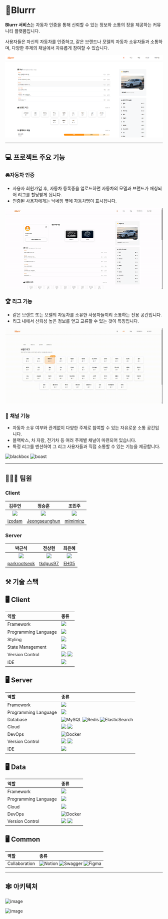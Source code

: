 # 🚗Blurrr

**Blurrr 서비스**는 자동차 인증을 통해 신뢰할 수 있는 정보와 소통의 장을 제공하는 커뮤니티 플랫폼입니다.

사용자들은 자신의 자동차를 인증하고, 같은 브랜드나 모델의 자동차 소유자들과 소통하며, 다양한 주제의 채널에서 자유롭게 참여할 수 있습니다.

<img width="1000" alt="image" src="./asset/main.PNG">

---

## 💻 프로젝트 주요 기능

### 🚘**자동차 인증**

- 사용자 회원가입 후, 자동차 등록증을 업로드하면 자동차의 모델과 브랜드가 매칭되어 리그를 할당받게 됩니다.
- 인증된 사용자에게는 닉네임 옆에 자동차명이 표시됩니다.

![registration](./asset/registration.gif)

### 🏆 **리그 기능**

- 같은 브랜드 또는 모델의 자동차를 소유한 사용자들끼리 소통하는 전용 공간입니다.
- 리그 내에서 신뢰성 높은 정보를 얻고 교류할 수 있는 것이 특징입니다.

![league](./asset/league.gif)

### 💬 **채널 기능**

- 자동차 소유 여부와 관계없이 다양한 주제로 참여할 수 있는 자유로운 소통 공간입니다.
- 블랙박스, 차 자랑, 전기차 등 여러 주제별 채널이 마련되어 있습니다.
- 특정 리그를 멘션하여 그 리그 사용자들과 직접 소통할 수 있는 기능을 제공합니다.

![blackbox](./asset/blackbox.gif)
![boast](./asset/boast.gif)

---

## 🧑🏻‍💻 팀원

### Client
|김주연|정승훈|조민주|
| :-: | :-: | :-: |
<a href="https://github.com/izodam"><img src="https://avatars.githubusercontent.com/izodam" width=160/></a> | <a href="https://github.com/Jeongseunghun"><img src="https://avatars.githubusercontent.com/Jeongseunghun" width=160/></a> | <a href="https://github.com/mimiminz"><img src="https://avatars.githubusercontent.com/mimiminz" width=160/></a> |
|[izodam](https://github.com/izodam)|[Jeongseunghun](https://github.com/Jeongseunghun)|[mimiminz](https://github.com/mimiminz)|

### Server
|박근석|전상현|최은혜|
| :-: | :-: | :-: |
<a href="https://github.com/parkrootseok"><img src="https://avatars.githubusercontent.com/parkrootseok" width=160/></a>|<a href="https://github.com/tkdgus97"><img src="https://avatars.githubusercontent.com/tkdgus97" width=160/></a>|<a href="https://github.com/hoiae"><img src="https://avatars.githubusercontent.com/EH05" width=160/></a>|<a href="https://github.com/EH05"><img src="https://avatars.githubusercontent.com/hoiae" width=160/></a>
[parkrootseok](https://github.com/parkrootseok)|[tkdgus97](https://github.com/tkdgus97)|[EH05](https://github.com/EH05)

## ⚒️ 기술 스택

## 🖥️ Client
|역할|종류|
|:-|:-|
|Framework|	<img src="https://img.shields.io/badge/next.js-000000?style=for-the-badge&logo=nextdotjs&logoColor=white" /> |
|Programming Language| <img src="https://img.shields.io/badge/typescript-3178C6?style=for-the-badge&logo=typescript&logoColor=white"/> |
|Styling| <img src="https://img.shields.io/badge/styledcomponents-DB7093?style=for-the-badge&logo=styledcomponents&logoColor=white">|
|State Management| <img src="https://img.shields.io/badge/zustanrd-5B4638?style=for-the-badge&logoColor=white">||
|Version Control|	<img src="https://img.shields.io/badge/git-F05032?style=for-the-badge&logo=git&logoColor=white"/> <img src="https://img.shields.io/badge/gitLAB-fc6d26?style=for-the-badge&logo=gitlab&logoColor=white"/> |
|IDE| <img src="https://img.shields.io/badge/Visual%20Studio%20Code-0078d7.svg?style=for-the-badge&logo=visual-studio-code&logoColor=white"/> |

## 🖥️ Server
|역할|종류|
|:-|:-|
|Framework|	<img src="https://img.shields.io/badge/SpringBoot-6DB33F?style=for-the-badge&logo=SpringBoot&logoColor=white"/> 
|Programming Language| <img src="https://img.shields.io/badge/java-%23ED8B00.svg?style=for-the-badge&logo=openjdk&logoColor=white"/>|
|Database|  <img src="https://img.shields.io/badge/mysql-005C84?style=for-the-badge&logo=mysql&logoColor=white" alt="MySQL"/> <img src="https://img.shields.io/badge/redis-FF4438?style=for-the-badge&logo=redis&logoColor=white" alt="Redis"/> <img src="https://img.shields.io/badge/elasticsearch-005571?style=for-the-badge&logo=elasticsearch&logoColor=white" alt="ElasticSearch"/> |
|Cloud| <img src="https://img.shields.io/badge/Amazon%20EC2-FF9900?style=for-the-badge&logo=Amazon%20EC2&logoColor=white"> <img src="https://img.shields.io/badge/Amazon%20S3-569A31?style=for-the-badge&logo=Amazon%20S3&logoColor=white"> | 
|DevOps| <img src="https://img.shields.io/badge/Docker-2496ED?style=for-the-badge&logo=Docker&logoColor=white" alt="Docker"/> | | 
|Version Control|	<img src="https://img.shields.io/badge/git-F05032?style=for-the-badge&logo=git&logoColor=white"/> <img src="https://img.shields.io/badge/gitLAB-fc6d26?style=for-the-badge&logo=gitlab&logoColor=white"/> |
|IDE| <img src="https://img.shields.io/badge/IntelliJIDEA-000000.svg?style=for-the-badge&logo=intellij-idea&logoColor=white"/> 

## 🖥️ Data
|역할|종류|
|:-|:-|
|Framework|	<img src="https://img.shields.io/badge/fastapi-009688?style=for-the-badge&logo=fastapi&logoColor=white"/> 
|Programming Language| <img src="https://img.shields.io/badge/python-3776AB.svg?style=for-the-badge&logo=python&logoColor=white"/>|
|Cloud| <img src="https://img.shields.io/badge/Amazon%20EC2-FF9900?style=for-the-badge&logo=Amazon%20EC2&logoColor=white"> | 
|DevOps| <img src="https://img.shields.io/badge/Docker-2496ED?style=for-the-badge&logo=Docker&logoColor=white" alt="Docker"/> | | 
|Version Control|	<img src="https://img.shields.io/badge/git-F05032?style=for-the-badge&logo=git&logoColor=white"/> <img src="https://img.shields.io/badge/gitLAB-fc6d26?style=for-the-badge&logo=gitlab&logoColor=white"/> |

## 🖥️ Common
|역할|종류|
|:-|:-|
|Collaboration| <img src="https://img.shields.io/badge/notion-000000?style=for-the-badge&logo=notion&logoColor=white" alt="Notion"/> <img src="https://img.shields.io/badge/swagger-85EA2D?style=for-the-badge&logo=swagger&logoColor=black" alt="Swagger"/> <img src="https://img.shields.io/badge/figma-F24E1E?style=for-the-badge&logo=figma&logoColor=white" alt="Figma"/>|

***

## 🕸️ 아키텍처
![image]()


![image]()
